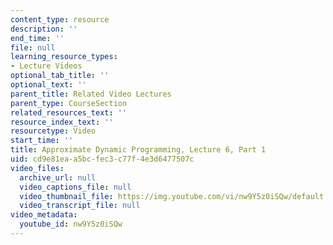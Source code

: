 ```yaml
---
content_type: resource
description: ''
end_time: ''
file: null
learning_resource_types:
- Lecture Videos
optional_tab_title: ''
optional_text: ''
parent_title: Related Video Lectures
parent_type: CourseSection
related_resources_text: ''
resource_index_text: ''
resourcetype: Video
start_time: ''
title: Approximate Dynamic Programming, Lecture 6, Part 1
uid: cd9e81ea-a5bc-fec3-c77f-4e3d6477507c
video_files:
  archive_url: null
  video_captions_file: null
  video_thumbnail_file: https://img.youtube.com/vi/nw9Y5z0iSQw/default.jpg
  video_transcript_file: null
video_metadata:
  youtube_id: nw9Y5z0iSQw
---
```

